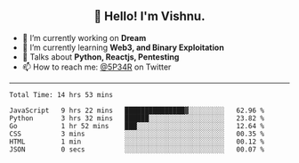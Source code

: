 <h2 align="center">👋 Hello! I'm Vishnu.</h2>


- 🔭 I’m currently working on **Dream**
- 🌱 I’m currently learning **Web3, and Binary Exploitation**
- 💬 Talks about **Python, Reactjs, Pentesting**
- 📫 How to reach me: [@5P34R](https://twitter.com/Vishnu27302693) on Twitter

---
<!--START_SECTION:waka-->

```text
Total Time: 14 hrs 53 mins

JavaScript   9 hrs 22 mins   ███████████████▓░░░░░░░░░   62.96 %
Python       3 hrs 32 mins   ██████░░░░░░░░░░░░░░░░░░░   23.82 %
Go           1 hr 52 mins    ███░░░░░░░░░░░░░░░░░░░░░░   12.64 %
CSS          3 mins          ░░░░░░░░░░░░░░░░░░░░░░░░░   00.35 %
HTML         1 min           ░░░░░░░░░░░░░░░░░░░░░░░░░   00.12 %
JSON         0 secs          ░░░░░░░░░░░░░░░░░░░░░░░░░   00.07 %
```

<!--END_SECTION:waka-->
